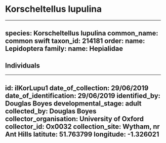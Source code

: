 # Korscheltellus lupulina

---
species: Korscheltellus lupulina
common_name: common swift
taxon_id: 214181
order:
  name: Lepidoptera
family:
  name: Hepialidae
---

## Individuals

---
id: ilKorLupu1
date_of_collection: 29/06/2019
date_of_identification: 29/06/2019
identified_by: Douglas Boyes
developmental_stage: adult
collected_by: Douglas Boyes
collector_organisation: University of Oxford
collector_id: Ox0032
collection_site: Wytham, nr Ant Hills
latitute: 51.763799
longitude: -1.326021
---
